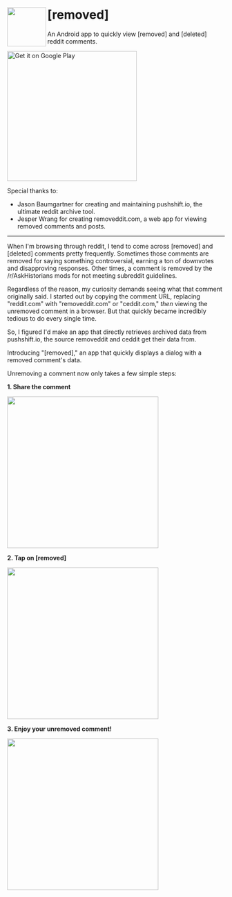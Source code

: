 # [removed] <img src="https://user-images.githubusercontent.com/13255511/74567142-b74a0380-4f3a-11ea-990b-c7d30f3fa078.png" width="90px" align="left">
An Android app to quickly view [removed] and [deleted] reddit comments.

<a target="_blank" href='https://play.google.com/store/apps/details?id=com.humzaman.removed'><img alt='Get it on Google Play' src='https://play.google.com/intl/en_us/badges/static/images/badges/en_badge_web_generic.png' width="300px"/></a>

Special thanks to: 
* Jason Baumgartner for creating and maintaining pushshift.io, the ultimate reddit archive tool.
* Jesper Wrang for creating removeddit.com, a web app for viewing removed comments and posts.

----
When I'm browsing through reddit, I tend to come across [removed] and [deleted] comments pretty frequently. Sometimes those comments are removed for saying something controversial, earning a ton of downvotes and disapproving responses. Other times, a comment is removed by the /r/AskHistorians mods for not meeting subreddit guidelines.

Regardless of the reason, my curiosity demands seeing what that comment originally said. I started out by copying the comment URL, replacing "reddit.com" with "removeddit.com" or "ceddit.com," _then_ viewing the unremoved comment in a browser. But that quickly became incredibly tedious to do every single time.

So, I figured I'd make an app that directly retrieves archived data from pushshift.io, the source removeddit and ceddit get their data from.

Introducing "[removed]," an app that quickly displays a dialog with a removed comment's data.

Unremoving a comment now only takes a few simple steps:

__1. Share the comment__

<img src="https://user-images.githubusercontent.com/13255511/74518321-3b6b9f00-4ed9-11ea-8cdc-baa133e7a78b.jpg" width="350px">

__2. Tap on [removed]__

<img src="https://user-images.githubusercontent.com/13255511/74520913-1d546d80-4ede-11ea-8fae-a7c6aed78220.jpg" width="350px">

__3. Enjoy your unremoved comment!__

<img src="https://user-images.githubusercontent.com/13255511/74520915-1f1e3100-4ede-11ea-8cac-d791f773324f.jpg" width="350px">
                                                                                                                            
